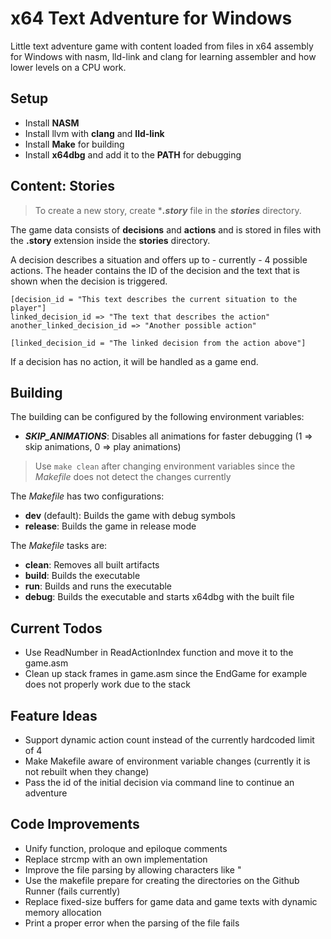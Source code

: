 # x64 Text Adventure for Windows
Little text adventure game with content loaded from files in x64 assembly for Windows with nasm, lld-link and clang for learning assembler and how lower levels on a CPU work.

## Setup
- Install **NASM**
- Install llvm with **clang** and **lld-link**
- Install **Make** for building
- Install **x64dbg** and add it to the **PATH** for debugging

## Content: Stories
> To create a new story, create ****.story*** file in the ***stories*** directory.

The game data consists of **decisions** and **actions** and is stored in files with the **.story** extension inside the **stories** directory.

A decision describes a situation and offers up to - currently - 4 possible actions.
The header contains the ID of the decision and the text that is shown when the decision is triggered.
```
[decision_id = "This text describes the current situation to the player"]
linked_decision_id => "The text that describes the action"
another_linked_decision_id => "Another possible action"

[linked_decision_id = "The linked decision from the action above"]
```

If a decision has no action, it will be handled as a game end.

## Building
The building can be configured by the following environment variables:
- ***SKIP_ANIMATIONS***: Disables all animations for faster debugging (1 => skip animations, 0 => play animations)

> Use ```make clean``` after changing environment variables since the *Makefile* does not detect the changes currently

The *Makefile* has two configurations:
- **dev** (default): Builds the game with debug symbols 
- **release**: Builds the game in release mode

The *Makefile* tasks are:
- **clean**: Removes all built artifacts
- **build**: Builds the executable
- **run**: Builds and runs the executable
- **debug**: Builds the executable and starts x64dbg with the built file

## Current Todos
- Use ReadNumber in ReadActionIndex function and move it to the game.asm
- Clean up stack frames in game.asm since the EndGame for example does not properly work due to the stack

## Feature Ideas
- Support dynamic action count instead of the currently hardcoded limit of 4
- Make Makefile aware of environment variable changes (currently it is not rebuilt when they change)
- Pass the id of the initial decision via command line to continue an adventure

## Code Improvements
- Unify function, proloque and epiloque comments
- Replace strcmp with an own implementation
- Improve the file parsing by allowing characters like \"
- Use the makefile prepare for creating the directories on the Github Runner (fails currently)
- Replace fixed-size buffers for game data and game texts with dynamic memory allocation
- Print a proper error when the parsing of the file fails
